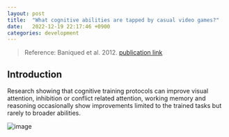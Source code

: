 ```yaml
---
layout: post
title:  "What cognitive abilities are tapped by casual video games?"
date:   2022-12-19 22:17:46 +0900
categories: development
---
```


> Reference: Baniqued et al. 2012. [publication link](https://www.ncbi.nlm.nih.gov/pmc/articles/PMC3679476/)

## Introduction

Research showing that cognitive training protocols can improve visual attention, inhibition or conflict related attention, working memory and reasoning occasionally show improvements limited to the trained tasks but rarely to broader abilities.

![image](https://res.cloudinary.com/dz9zhh4qo/image/upload/v1671545456/Screen_Shot_2022-12-20_at_11.07.50_PM_aygm3h.png)
